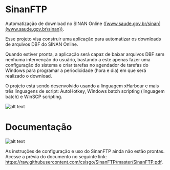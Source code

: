 # **SinanFTP** #

Automatização de download no SINAN Online
([www.saude.gov.br/sinan](www.saude.gov.br\sinan)).

Esse projeto visa construir uma aplicação para automatizar os downloads
de arquivos DBF do SINAN Online.

Quando estiver pronta, a aplicação será capaz de baixar arquivos DBF sem
nenhuma intervenção do usuário, bastando a este apenas fazer uma
configuração do sistema e criar tarefas no agendador de tarefas do
Windows para programar a periodicidade (hora e dia) em que será
realizado o download.

O projeto está sendo desenvolvido usando a linguagem xHarbour e mais
três linguagens de script: AutoHotkey, Windows batch scripting
(linguagem batch) e WinSCP scripting.

![alt text](https://raw.githubusercontent.com/csisgo/SinanFTP/master/SinanFTP.png)

# **Documentação** #

![alt text](https://raw.githubusercontent.com/csisgo/SinanFTP/master/under_construction.png)

As instruções de configuração e uso do SinanFTP ainda não estão prontas.
Acesse a prévia do documento no seguinte link: <https://raw.githubusercontent.com/csisgo/SinanFTP/master/SinanFTP.pdf>.
